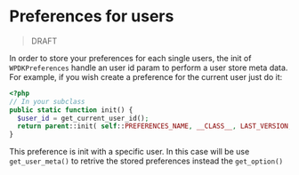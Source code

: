 # Preferences for users

> DRAFT

In order to store your preferences for each single users, the init of `WPDKPreferences` handle an user id param to perform a user store meta data. For example, if you wish create a preference for the current user just do it:

```php
<?php
// In your subclass
public static function init() {                                                      
  $user_id = get_current_user_id();                                                  
  return parent::init( self::PREFERENCES_NAME, __CLASS__, LAST_VERSION, $user_id );  
}                                                                                    
```

This preference is init with a specific user. In this case will be use `get_user_meta()` to retrive the stored preferences instead the `get_option()`